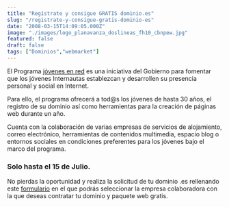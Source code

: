 ```yaml
---
title: "Regístrate y consigue GRATIS dominio.es"
slug: "/registrate-y-consigue-gratis-dominio-es"
date: "2008-03-15T14:09:05.000Z"
image: "./images/logo_planavanza_doslineas_fh10_cbnpew.jpg"
featured: false
draft: false
tags: ["Dominios","webmarket"]
---
```



El Programa [jóvenes en red](https://www.jovenesenred.es/jovenes/action/redirectAction?target=inicio) es una iniciativa del Gobierno para fomentar que los jóvenes Internautas establezcan y desarrollen su presencia personal y social en Internet.

Para ello, el programa ofrecerá a tod@s los jóvenes de hasta 30 años, el registro de su dominio así como herramientas para la creación de páginas web durante un año.

Cuenta con la colaboración de varias empresas de servicios de alojamiento, correo electrónico, herramientas de contenidos multimedia, espacio blog o entornos sociales en condiciones preferentes para los jóvenes bajo el marco del programa.

### Solo hasta el 15 de Julio.

No pierdas la oportunidad y realiza la solicitud de tu dominio .es rellenando este [formulario](https://www.jovenesenred.es/jovenes/action/redirectAction?target=formulario) en el que podrás seleccionar la empresa colaboradora con la que deseas contratar tu dominio y paquete web gratis.
